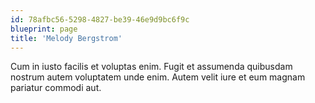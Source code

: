 ```yaml
---
id: 78afbc56-5298-4827-be39-46e9d9bc6f9c
blueprint: page
title: 'Melody Bergstrom'
---
```

Cum in iusto facilis et voluptas enim. Fugit et assumenda quibusdam nostrum autem voluptatem unde enim. Autem velit iure et eum magnam pariatur commodi aut.